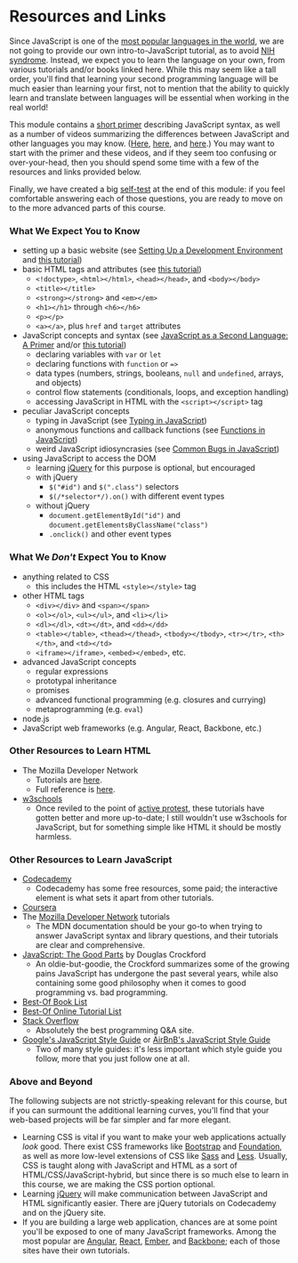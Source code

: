 # Resources and Links

Since JavaScript is one of the [most popular languages in the
world](https://insights.stackoverflow.com/survey/2017#technology-programming-languages),
we are not going to provide our own intro-to-JavaScript tutorial, as to avoid
[NIH syndrome](https://en.wikipedia.org/wiki/Not_invented_here#In_computing).
Instead, we expect you to learn the language on your own, from various
tutorials and/or books linked here.  While this may seem like a tall order,
you'll find that learning your second programming language will be much easier
than learning your first, not to mention that the ability to quickly learn and
translate between languages will be essential when working in the real world!

This module contains a [short primer](4.javascript-primer.html) describing
JavaScript syntax, as well as a number of videos summarizing the differences
between JavaScript and other languages you may know.
([Here](5.typing-in-javascript.html), [here](6.functions-in-javascript.html),
and [here](7.common-bugs-in-javascript.html).) You may want to start with the
primer and these videos, and if they seem too confusing or over-your-head, then
you should spend some time with a few of the resources and links provided
below.

Finally, we have created a big [self-test](8.self-test.html) at the end of this module: if
you feel comfortable answering each of those questions, you are ready to move
on to the more advanced parts of this course.


### What We Expect You to Know

- setting up a basic website (see [Setting Up a Development
  Environment](3.development-environment.html) and [this
  tutorial](https://developer.mozilla.org/en-US/docs/Learn/Getting_started_with_the_web/Dealing_with_files))
- basic HTML tags and attributes (see [this tutorial](https://developer.mozilla.org/en-US/docs/Learn/HTML/Introduction_to_HTML/Getting_started))
  - `<!doctype>`, `<html></html>`, `<head></head>`, and `<body></body>`
  - `<title></title>`
  - `<strong></strong>` and `<em></em>`
  - `<h1></h1>` through `<h6></h6>`
  - `<p></p>`
  - `<a></a>`, plus `href` and `target` attributes
- JavaScript concepts and syntax (see [JavaScript as a Second Language: A
  Primer](3.javascript-primer.html) and/or [this tutorial](https://developer.mozilla.org/en-US/docs/Learn/Getting_started_with_the_web/JavaScript_basics))
  - declaring variables with `var` or `let`
  - declaring functions with `function` or `=>`
  - data types (numbers, strings, booleans, `null` and `undefined`, arrays, and objects)
  - control flow statements (conditionals, loops, and exception handling)
  - accessing JavaScript in HTML with the `<script></script>` tag
- peculiar JavaScript concepts
  - typing in JavaScript (see [Typing in JavaScript](5.typing-in-javascript.html))
  - anonymous functions and callback functions (see [Functions in JavaScript](6.functions-in-javascript.html))
  - weird JavaScript idiosyncrasies (see [Common Bugs in JavaScript](7.common-bugs-in-javascript.html))
- using JavaScript to access the DOM
  - learning [jQuery](https://jquery.com/) for this purpose is optional, but
    encouraged
  - with jQuery
    - `$("#id")` and `$(".class")` selectors
    - `$(/*selector*/).on()` with different event types
  - without jQuery
    - `document.getElementById("id")` and
      `document.getElementsByClassName("class")`
    - `.onclick()` and other event types

### What We _Don't_ Expect You to Know

- anything related to CSS
  - this includes the HTML `<style></style>` tag
- other HTML tags
  - `<div></div>` and `<span></span>`
  - `<ol></ol>`, `<ul></ul>`, and `<li></li>`
  - `<dl></dl>`, `<dt></dt>`, and `<dd></dd>`
  - `<table></table>`, `<thead></thead>`, `<tbody></tbody>`, `<tr></tr>`,
    `<th></th>`, and `<td></td>`
  - `<iframe></iframe>`, `<embed></embed>`, etc.
- advanced JavaScript concepts
  - regular expressions
  - prototypal inheritance
  - promises
  - advanced functional programming (e.g. closures and currying)
  - metaprogramming (e.g. `eval`)
- node.js
- JavaScript web frameworks (e.g. Angular, React, Backbone, etc.)


### Other Resources to Learn HTML

- The Mozilla Developer Network
  - Tutorials are [here](https://developer.mozilla.org/en-US/docs/Learn/HTML).
  - Full reference is [here](https://developer.mozilla.org/en-US/docs/Web/HTML).
- [w3schools](https://www.w3schools.com/html/)
  - Once reviled to the point of [active protest](http://www.w3fools.com/),
    these tutorials have gotten better and more up-to-date; I still wouldn't
    use w3schools for JavaScript, but for something simple like HTML it should
    be mostly harmless.


### Other Resources to Learn JavaScript

- [Codecademy](https://www.codecademy.com/)
  - Codecademy has some free resources, some paid; the interactive element is
    what sets it apart from other tutorials.
- [Coursera](https://www.coursera.org/courses?languages=en&query=javascript)
- The [Mozilla Developer Network](https://developer.mozilla.org/en-US/docs/Web/JavaScript/Guide)
  tutorials
  - The MDN documentation should be your go-to when trying to answer
    JavaScript syntax and library questions, and their tutorials are clear
    and comprehensive.
- [JavaScript: The Good Parts](http://shop.oreilly.com/product/9780596517748.do)
  by Douglas Crockford
  - An oldie-but-goodie, the Crockford summarizes some of the growing pains
    JavaScript has undergone the past several years, while also containing
    some good philosophy when it comes to good programming vs. bad
    programming.
- [Best-Of Book List](https://medium.com/javascript-scene/12-books-every-javascript-developer-should-read-9da76157fb3)
- [Best-Of Online Tutorial List](https://hackr.io/tutorials/learn-javascript)
- [Stack Overflow](https://stackoverflow.com)
  - Absolutely the best programming Q&A site.
- [Google's JavaScript Style Guide](https://google.github.io/styleguide/jsguide.html)
  or [AirBnB's JavaScript Style Guide](https://github.com/airbnb/javascript)
  - Two of many style guides: it's less important which style guide you follow,
    more that you just follow one at all.


### Above and Beyond

The following subjects are not strictly-speaking relevant for this course, but
if you can surmount the additional learning curves, you'll find that your
web-based projects will be far simpler and far more elegant.

- Learning CSS is vital if you want to make your web applications actually
  *look* good.  There exist CSS frameworks like
  [Bootstrap](https://getbootstrap.com/) and
  [Foundation](https://foundation.zurb.com/), as well as more low-level
  extensions of CSS like [Sass](https://sass-lang.com/) and
  [Less](http://lesscss.org/).  Usually, CSS is taught along with JavaScript
  and HTML as a sort of HTML/CSS/JavaScript-hybrid, but since there is so much
  else to learn in this course, we are making the CSS portion optional.
- Learning [jQuery](https://jquery.com/) will make communication between
  JavaScript and HTML significantly easier.  There are jQuery tutorials on
  Codecademy and on the jQuery site.
- If you are building a large web application, chances are at some point you'll
  be exposed to one of many JavaScript frameworks.  Among the most popular are
  [Angular](https://angularjs.org/), [React](https://reactjs.org/),
  [Ember](https://www.emberjs.com/), and [Backbone](http://backbonejs.org/);
  each of those sites have their own tutorials.
